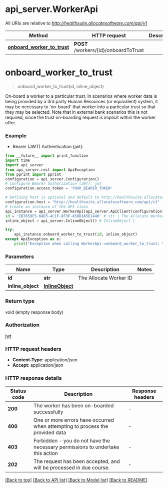 # api_server.WorkerApi

All URIs are relative to *http://healthsuite.allocatesoftware.com/api/v1*

Method | HTTP request | Description
------------- | ------------- | -------------
[**onboard_worker_to_trust**](WorkerApi.md#onboard_worker_to_trust) | **POST** /workers/{id}/onboardToTrust | 


# **onboard_worker_to_trust**
> onboard_worker_to_trust(id, inline_object)



On-board a worker to a particular trust. In scenarios where worker data is being provided by a 3rd party Human Resources (or equivalent) system, it may be necessary to 'on-board' that worker into a particular trust so that they may be selected. Note that in external bank scenarios this is not required, since the trust on-boarding request is implicit within the worker offer.  

### Example

* Bearer (JWT) Authentication (jwt):
```python
from __future__ import print_function
import time
import api_server
from api_server.rest import ApiException
from pprint import pprint
configuration = api_server.Configuration()
# Configure Bearer authorization (JWT): jwt
configuration.access_token = 'YOUR_BEARER_TOKEN'

# Defining host is optional and default to http://healthsuite.allocatesoftware.com/api/v1
configuration.host = "http://healthsuite.allocatesoftware.com/api/v1"
# Create an instance of the API class
api_instance = api_server.WorkerApi(api_server.ApiClient(configuration))
id = 'EB7659C5-6AD3-4C1F-8F3F-A5DB1A5E1440' # str | The Allocate Worker ID
inline_object = api_server.InlineObject() # InlineObject | 

try:
    api_instance.onboard_worker_to_trust(id, inline_object)
except ApiException as e:
    print("Exception when calling WorkerApi->onboard_worker_to_trust: %s\n" % e)
```

### Parameters

Name | Type | Description  | Notes
------------- | ------------- | ------------- | -------------
 **id** | **str**| The Allocate Worker ID | 
 **inline_object** | [**InlineObject**](InlineObject.md)|  | 

### Return type

void (empty response body)

### Authorization

[jwt](../README.md#jwt)

### HTTP request headers

 - **Content-Type**: application/json
 - **Accept**: application/json

### HTTP response details
| Status code | Description | Response headers |
|-------------|-------------|------------------|
**200** | The worker has been on-boarded successfully |  -  |
**400** | One or more errors have occurred when attempting to process the provided data |  -  |
**403** | Forbidden - you do not have the necessary permissions to undertake this action |  -  |
**202** | The request has been accepted, and will be processed in due course. |  -  |

[[Back to top]](#) [[Back to API list]](../README.md#documentation-for-api-endpoints) [[Back to Model list]](../README.md#documentation-for-models) [[Back to README]](../README.md)

